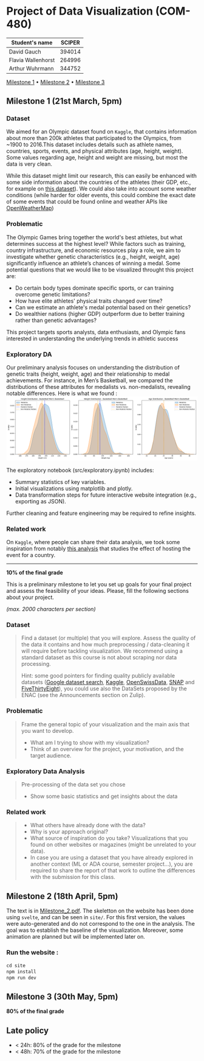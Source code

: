 # Project of Data Visualization (COM-480)

| Student's name | SCIPER |
| -------------- | ------ |
| David Gauch | 394014 |
| Flavia Wallenhorst | 264996 |
| Arthur Wuhrmann | 344752 |

[Milestone 1](#milestone-1) • [Milestone 2](#milestone-2) • [Milestone 3](#milestone-3)

## Milestone 1 (21st March, 5pm)

### Dataset
We aimed for an Olympic dataset found on `Kaggle`, that contains information about more than 200k athletes that participated to the Olympics, from ~1900 to 2016.This dataset includes details such as athlete names, countries, sports, events, and physical attributes (age, height, weight). Some values regarding age, height and weight are missing, but most the data is very clean.

While this dataset might limit our research, this can easily be enhanced with some side information about the countries of the athletes (their GDP, etc., for example on [this dataset](https://github.com/bnokoro/Data-Science/blob/master/countries%20of%20the%20world.csv)). We could also take into account some weather conditions (while harder for older events, this could combine the exact date of some events that could be found online and weather APIs like [OpenWeatherMap](https://openweathermap.org/history))

### Problematic
The Olympic Games bring together the world's best athletes, but what determines success at the highest level? While factors such as training, country infrastructure, and economic resources play a role, we aim to investigate whether genetic characteristics (e.g., height, weight, age) significantly influence an athlete’s chances of winning a medal. Some potential questions that we would like to be visualized throught this project are:
-  Do certain body types dominate specific sports, or can training overcome genetic limitations?
- How have elite athletes' physical traits changed over time?
- Can we estimate an athlete's medal potential based on their genetics?
- Do wealthier nations (higher GDP) outperform due to better training rather than genetic advantages?

This project targets sports analysts, data enthusiasts, and Olympic fans interested in understanding the underlying trends in athletic success

### Exploratory DA
Our preliminary analysis focuses on understanding the distribution of genetic traits (height, weight, age) and their relationship to medal achievements. For instance, in Men’s Basketball, we compared the distributions of these attributes for medalists vs. non-medalists, revealing notable differences. Here is what we found : 
![Figure](images/basket.png)

The exploratory notebook (src/exploratory.ipynb) includes:

- Summary statistics of key variables.
- Initial visualizations using matplotlib and plotly.
- Data transformation steps for future interactive website integration (e.g., exporting as JSON).

Further cleaning and feature engineering may be required to refine insights.

### Related work

On `Kaggle`, where people can share their data analysis, we took some inspiration from notably [this analysis](https://www.kaggle.com/code/joshuaswords/does-hosting-the-olympics-improve-performance) that studies the effect of hosting the event for a country. 

---

**10% of the final grade**

This is a preliminary milestone to let you set up goals for your final project and assess the feasibility of your ideas.
Please, fill the following sections about your project.

*(max. 2000 characters per section)*

### Dataset

> Find a dataset (or multiple) that you will explore. Assess the quality of the data it contains and how much preprocessing / data-cleaning it will require before tackling visualization. We recommend using a standard dataset as this course is not about scraping nor data processing.
>
> Hint: some good pointers for finding quality publicly available datasets ([Google dataset search](https://datasetsearch.research.google.com/), [Kaggle](https://www.kaggle.com/datasets), [OpenSwissData](https://opendata.swiss/en/), [SNAP](https://snap.stanford.edu/data/) and [FiveThirtyEight](https://data.fivethirtyeight.com/)), you could use also the DataSets proposed by the ENAC (see the Announcements section on Zulip).

### Problematic

> Frame the general topic of your visualization and the main axis that you want to develop.
> - What am I trying to show with my visualization?
> - Think of an overview for the project, your motivation, and the target audience.

### Exploratory Data Analysis

> Pre-processing of the data set you chose
> - Show some basic statistics and get insights about the data

### Related work

> - What others have already done with the data?
> - Why is your approach original?
> - What source of inspiration do you take? Visualizations that you found on other websites or magazines (might be unrelated to your data).
> - In case you are using a dataset that you have already explored in another context (ML or ADA course, semester project...), you are required to share the report of that work to outline the differences with the submission for this class.

## Milestone 2 (18th April, 5pm)

The text is in [Milestone_2.pdf](Milestone_2.pdf). The skeletton on the website has been done using `svelte`, and can be seen in `site/`. For this first version, the values were auto-generated and do not correspond to the one in the analysis. The goal was to establish the baseline of the visualization. Moreover, some animation are planned but will be implemented later on.

### Run the website : 

```
cd site
npm install
npm run dev
```

## Milestone 3 (30th May, 5pm)

**80% of the final grade**


## Late policy

- < 24h: 80% of the grade for the milestone
- < 48h: 70% of the grade for the milestone


